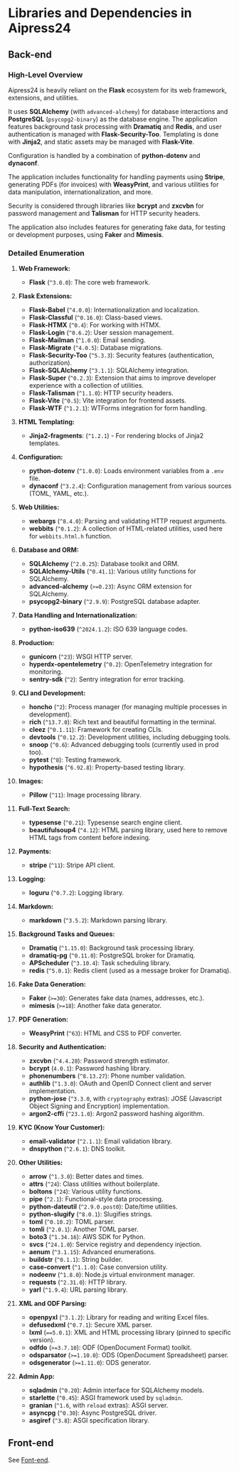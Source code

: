 # Libraries and Dependencies in Aipress24

## Back-end

### High-Level Overview

Aipress24 is heavily reliant on the **Flask** ecosystem for its web framework, extensions, and utilities.

It uses **SQLAlchemy** (with `advanced-alchemy`) for database interactions and **PostgreSQL** (`psycopg2-binary`) as the database engine. The application features background task processing with **Dramatiq** and **Redis**, and user authentication is managed with **Flask-Security-Too**. Templating is done with **Jinja2**, and static assets may be managed with **Flask-Vite**.

Configuration is handled by a combination of **python-dotenv** and **dynaconf**.

The application includes functionality for handling payments using **Stripe**, generating PDFs (for invoices) with **WeasyPrint**, and various utilities for data manipulation, internationalization, and more.

Security is considered through libraries like **bcrypt** and **zxcvbn** for password management and **Talisman** for HTTP security headers.

The application also includes features for generating fake data, for testing or development purposes, using **Faker** and **Mimesis**.

### Detailed Enumeration

1. **Web Framework:**

    *   **Flask** (`^3.0.0`): The core web framework.

2. **Flask Extensions:**

    *   **Flask-Babel** (`^4.0.0`): Internationalization and localization.
    *   **Flask-Classful** (`^0.16.0`): Class-based views.
    *   **Flask-HTMX** (`^0.4`): For working with HTMX.
    *   **Flask-Login** (`^0.6.2`): User session management.
    *   **Flask-Mailman** (`^1.0.0`): Email sending.
    *   **Flask-Migrate** (`^4.0.5`): Database migrations.
    *   **Flask-Security-Too** (`^5.3.3`): Security features (authentication, authorization).
    *   **Flask-SQLAlchemy** (`^3.1.1`): SQLAlchemy integration.
    *   **Flask-Super** (`^0.2.3`): Extension that aims to improve developer experience with a collection of utilities.
    *   **Flask-Talisman** (`^1.1.0`): HTTP security headers.
    *   **Flask-Vite** (`^0.5`): Vite integration for frontend assets.
    *   **Flask-WTF** (`^1.2.1`): WTForms integration for form handling.

3. **HTML Templating:**

    *   **Jinja2-fragments**: (`^1.2.1`) - For rendering blocks of Jinja2 templates.

4. **Configuration:**

    *   **python-dotenv** (`^1.0.0`): Loads environment variables from a `.env` file.
    *   **dynaconf** (`^3.2.4`):  Configuration management from various sources (TOML, YAML, etc.).

5. **Web Utilities:**

    *   **webargs** (`^8.4.0`):  Parsing and validating HTTP request arguments.
    *   **webbits** (`^0.1.2`):  A collection of HTML-related utilities, used here for `webbits.html.h` function.

6. **Database and ORM:**

    *   **SQLAlchemy** (`^2.0.25`):  Database toolkit and ORM.
    *   **SQLAlchemy-Utils** (`^0.41.1`):  Various utility functions for SQLAlchemy.
    *   **advanced-alchemy** (`>=0.23`): Async ORM extension for SQLAlchemy.
    *   **psycopg2-binary** (`^2.9.9`):  PostgreSQL database adapter.

7. **Data Handling and Internationalization:**

    *   **python-iso639** (`^2024.1.2`):  ISO 639 language codes.

8. **Production:**

    *   **gunicorn** (`^23`):  WSGI HTTP server.
    *   **hyperdx-opentelemetry** (`^0.2`): OpenTelemetry integration for monitoring.
    *   **sentry-sdk** (`^2`): Sentry integration for error tracking.

9. **CLI and Development:**

    *   **honcho** (`^2`):  Process manager (for managing multiple processes in development).
    *   **rich** (`^13.7.0`):  Rich text and beautiful formatting in the terminal.
    *   **cleez** (`^0.1.11`):  Framework for creating CLIs.
    *   **devtools** (`^0.12.2`):  Development utilities, including debugging tools.
    *   **snoop** (`^0.6`):  Advanced debugging tools (currently used in prod too).
    *   **pytest** (`^8`): Testing framework.
    *   **hypothesis** (`^6.92.8`): Property-based testing library.

10. **Images:**

    *   **Pillow** (`^11`):  Image processing library.

11. **Full-Text Search:**

    *   **typesense** (`^0.21`): Typesense search engine client.
    *   **beautifulsoup4** (`^4.12`):  HTML parsing library, used here to remove HTML tags from content before indexing.

12. **Payments:**

    *   **stripe** (`^11`): Stripe API client.

13. **Logging:**

    *   **loguru** (`^0.7.2`):  Logging library.

14. **Markdown:**

    *   **markdown** (`^3.5.2`): Markdown parsing library.

15. **Background Tasks and Queues:**

    *   **Dramatiq** (`^1.15.0`):  Background task processing library.
    *   **dramatiq-pg** (`^0.11.0`):  PostgreSQL broker for Dramatiq.
    *   **APScheduler** (`^3.10.4`): Task scheduling library.
    *   **redis** (`^5.0.1`):  Redis client (used as a message broker for Dramatiq).

16. **Fake Data Generation:**

    *   **Faker** (`>=30`):  Generates fake data (names, addresses, etc.).
    *   **mimesis** (`>=18`): Another fake data generator.

17. **PDF Generation:**

    *   **WeasyPrint** (`^63`):  HTML and CSS to PDF converter.

18. **Security and Authentication:**

    *   **zxcvbn** (`^4.4.28`):  Password strength estimator.
    *   **bcrypt** (`4.0.1`):  Password hashing library.
    *   **phonenumbers** (`^8.13.27`):  Phone number validation.
    *   **authlib** (`^1.3.0`):  OAuth and OpenID Connect client and server implementation.
    *   **python-jose** (`^3.3.0`, with `cryptography` extras):  JOSE (Javascript Object Signing and Encryption) implementation.
    *   **argon2-cffi** (`^23.1.0`): Argon2 password hashing algorithm.

19. **KYC (Know Your Customer):**

    *   **email-validator** (`^2.1.1`): Email validation library.
    *   **dnspython** (`^2.6.1`): DNS toolkit.

20. **Other Utilities:**

    *   **arrow** (`^1.3.0`):  Better dates and times.
    *   **attrs** (`^24`):  Class utilities without boilerplate.
    *   **boltons** (`^24`):  Various utility functions.
    *   **pipe** (`^2.1`):  Functional-style data processing.
    *   **python-dateutil** (`^2.9.0.post0`):  Date/time utilities.
    *   **python-slugify** (`^8.0.1`):  Slugifies strings.
    *   **toml** (`^0.10.2`):  TOML parser.
    *   **tomli** (`^2.0.1`): Another TOML parser.
    *   **boto3** (`^1.34.16`): AWS SDK for Python.
    *   **svcs** (`^24.1.0`): Service registry and dependency injection.
    *   **aenum** (`^3.1.15`):  Advanced enumerations.
    *   **buildstr** (`^0.1.1`): String builder.
    *   **case-convert** (`^1.1.0`):  Case conversion utility.
    *   **nodeenv** (`^1.8.0`): Node.js virtual environment manager.
    *   **requests** (`^2.31.0`): HTTP library.
    *   **yarl** (`^1.9.4`): URL parsing library.

21. **XML and ODF Parsing:**

    *   **openpyxl** (`^3.1.2`):  Library for reading and writing Excel files.
    *   **defusedxml** (`^0.7.1`):  Secure XML parser.
    *   **lxml** (`==5.0.1`):  XML and HTML processing library (pinned to specific version).
    *   **odfdo** (`>=3.7.10`):  ODF (OpenDocument Format) toolkit.
    *   **odsparsator** (`>=1.10.0`):  ODS (OpenDocument Spreadsheet) parser.
    *   **odsgenerator** (`>=1.11.0`): ODS generator.

22. **Admin App:**

    *   **sqladmin** (`^0.20`): Admin interface for SQLAlchemy models.
    *   **starlette** (`^0.45`): ASGI framework used by `sqladmin`.
    *   **granian** (`^1.6`, with `reload` extras): ASGI server.
    *   **asyncpg** (`^0.30`): Async PostgreSQL driver.
    *   **asgiref** (`^3.8`): ASGI specification library.

## Front-end

See [Font-end](./front-end/).
